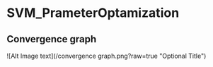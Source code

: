 # SVM_PrameterOptamization

## Convergence graph
![Alt Image text](/convergence graph.png?raw=true "Optional Title")
